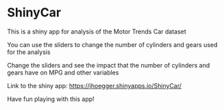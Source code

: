 # ShinyCar
This is a shiny app for analysis of the Motor Trends Car dataset

You can use the sliders to change the number of cylinders and gears used for the analysis

Change the sliders and see the impact that the number of cylinders and gears have on MPG and other variables

Link to the shiny app: https://jhoegger.shinyapps.io/ShinyCar/

Have fun playing with this app!

 


